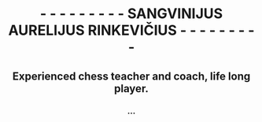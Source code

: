 <!DOCTYPE html>
<html>
  <h1 align="center">
    - - - - - - - - - SANGVINIJUS AURELIJUS RINKEVIČIUS - - - - - - - - - 
  </h1>
  <h2 align="center">
    Experienced chess teacher and coach, life long player.
  </h2>
  <h3 align="center">
    ...
  </h3>
</html>

